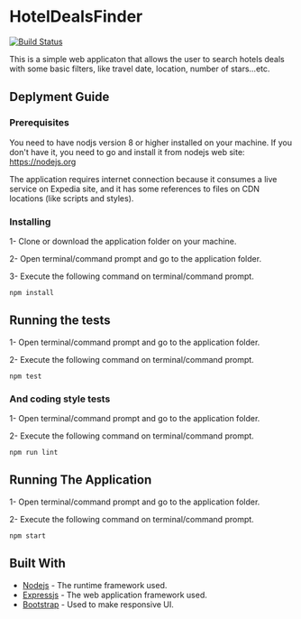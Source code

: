 # HotelDealsFinder

[![Build Status](https://travis-ci.org/HKIdev/HotelDealsFinder.svg?branch=master)](https://travis-ci.org/HKIdev/HotelDealsFinder)

This is a simple web applicaton that allows the user to search hotels deals with some basic filters, like travel date, location, number of stars...etc.


## Deplyment Guide


### Prerequisites

You need to have nodjs version 8 or higher installed on your machine. If you don't have it, you need to go and install it from nodejs web site: https://nodejs.org

The application requires internet connection because it consumes a live service on Expedia site, and it has some references to files on CDN locations (like scripts and styles).

### Installing

1- Clone or download the application folder on your machine.

2- Open terminal/command prompt and go to the application folder.

3- Execute the following command on terminal/command prompt.
```
npm install
```

## Running the tests

1- Open terminal/command prompt and go to the application folder.

2- Execute the following command on terminal/command prompt.
```
npm test
```

### And coding style tests

1- Open terminal/command prompt and go to the application folder.

2- Execute the following command on terminal/command prompt.
```
npm run lint
```

## Running The Application

1- Open terminal/command prompt and go to the application folder.

2- Execute the following command on terminal/command prompt.
```
npm start
```

## Built With

* [Nodejs](https://nodejs.org/) - The runtime framework used.
* [Expressjs](https://expressjs.com/) - The web application framework used.
* [Bootstrap](https://getbootstrap.com/docs/3.3/) - Used to make responsive UI.

